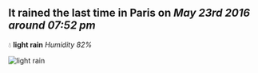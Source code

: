 ## It rained the last time in Paris on *May 23rd 2016 around 07:52 pm*
💧  **light rain** *Humidity 82%*

![light rain](http://openweathermap.org/img/w/10n.png)

